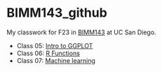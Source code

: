 # BIMM143_github
My classwork for F23 in [BIMM143](https://bioboot.github.io/bimm143_F23/) at UC San Diego. 

- Class 05: [Intro to GGPLOT](https://github.com/nicolenashed/BIMM143_github/blob/main/class05/class05.pdf) 
- Class 06: [R Functions](https://github.com/nicolenashed/BIMM143_github/blob/main/class06/class06.pdf) 
- Class 07: [Machine learning](https://github.com/nicolenashed/BIMM143_github/blob/main/class07/class07.md)   
